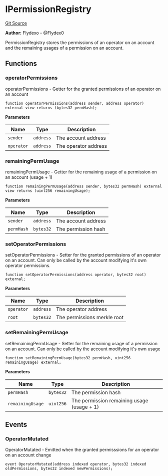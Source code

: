 # IPermissionRegistry
[Git Source](https://github.com/permissivelabs/core/blob/ffc718211b4e17bab264d162220cde08c464a11c/src/interfaces/IPermissionRegistry.sol)

**Author:**
Flydexo - @Flydex0

PermissionRegistry stores the permissions of an operator on an account and the remaining usages of a permission on an account.


## Functions
### operatorPermissions

operatorPermissions - Getter for the granted permissions of an operator on an account


```solidity
function operatorPermissions(address sender, address operator) external view returns (bytes32 permHash);
```
**Parameters**

|Name|Type|Description|
|----|----|-----------|
|`sender`|`address`|The account address|
|`operator`|`address`|The operator address|


### remainingPermUsage

remainingPermUsage - Getter for the remaining usage of a permission on an account (usage + 1)


```solidity
function remainingPermUsage(address sender, bytes32 permHash) external view returns (uint256 remainingUsage);
```
**Parameters**

|Name|Type|Description|
|----|----|-----------|
|`sender`|`address`|The account address|
|`permHash`|`bytes32`|The permission hash|


### setOperatorPermissions

setOperatorPermissions - Setter for the granted permissions of an operator on an account. Can only be called by the account modifying it's own operator permissions.


```solidity
function setOperatorPermissions(address operator, bytes32 root) external;
```
**Parameters**

|Name|Type|Description|
|----|----|-----------|
|`operator`|`address`|The operator address|
|`root`|`bytes32`|The permissions merkle root|


### setRemainingPermUsage

setRemainingPermUsage - Setter for the remaining usage of a permission on an account. Can only be called by the account modifying it's own usage


```solidity
function setRemainingPermUsage(bytes32 permHash, uint256 remainingUsage) external;
```
**Parameters**

|Name|Type|Description|
|----|----|-----------|
|`permHash`|`bytes32`|The permission hash|
|`remainingUsage`|`uint256`|The permission remaining usage (usage + 1)|


## Events
### OperatorMutated
OperatorMutated - Emitted when the granted permisssions for an operator on an account change


```solidity
event OperatorMutated(address indexed operator, bytes32 indexed oldPermissions, bytes32 indexed newPermissions);
```

